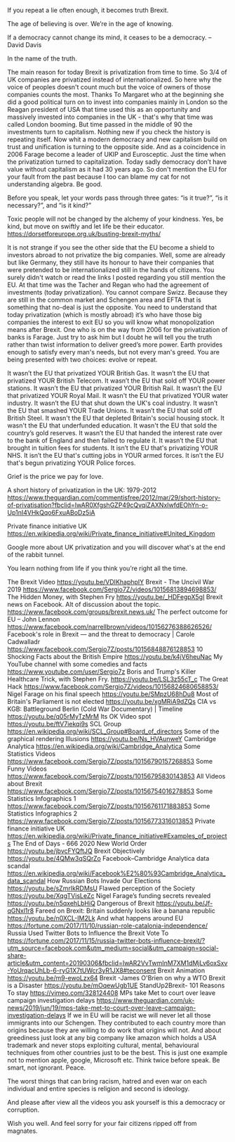If you repeat a lie often enough, it becomes truth Brexit.

The age of believing is over. We’re in the age of knowing.

If a democracy cannot change its mind, it ceases to be a democracy. – David Davis

In the name of the truth. 

The main reason for today Brexit is privatization from time to time. So 3/4 of UK companies are privatized instead of internationalized. So here why the voice of peoples doesn't count much but the voice of owners of those companies counts the most. Thanks To Margaret who at the beginning she did a good political turn on to invest into companies mainly in London so the Reagan president of USA that time used this as an opportunity and massively invested into companies in the UK - that's why that time was called London booming. But time passed in the middle of 90 the investments turn to capitalism. Nothing new if you check the history is repeating itself. Now whit a modern democracy and new capitalism build on trust and unification is turning to the opposite side. And as a coincidence in 2006 Farage become a leader of UKIP and Eurosceptic. Just the time when the privatization turned to capitalization. Today sadly democracy don’t have value without capitalism as it had 30 years ago. So don't mention the EU for your fault from the past because I too can blame my cat for not understanding algebra. Be good.

Before you speak, let your words pass through three gates: “is it true?”, “is it necessary?”, and “is it kind?”

Toxic people will not be changed by the alchemy of your kindness. Yes, be kind, but move on swiftly and let life be their educator. https://dorsetforeurope.org.uk/busting-brexit-myths/

It is not strange if you see the other side that the EU become a shield to investors abroad to not privatize the big companies. Well, some are already but like Germany, they still have its honour to have their companies that were pretended to be internationalized still in the hands of citizens. You surely didn't watch or read the links I posted regarding you still mention the EU. At that time was the Tacher and Regan who had the agreement of investments (today privatization). You cannot compare Swizz. Because they are still in the common market and Schengen area and EFTA that is something that no-deal is just the opposite. You need to understand that today privatization (which is mostly abroad) it’s who have those big companies the interest to exit EU so you will know what monopolization means after Brexit. One who is on the way from 2006 for the privatization of banks is Farage. Just try to ask him but I doubt he will tell you the truth rather than twist information to deliver greed’s more power. Earth provides enough to satisfy every man's needs, but not every man's greed.
You are being presented with two choices: evolve or repeat.


It wasn’t the EU that privatized YOUR British Gas. 
It wasn’t the EU that privatized YOUR British Telecom. 
It wasn’t the EU that sold off YOUR power stations. 
It wasn’t the EU that privatized YOUR British Rail. 
It wasn’t the EU that privatized YOUR Royal Mail. 
It wasn't the EU that privatized YOUR water industry. 
It wasn’t the EU that shut down the UK's coal industry. 
It wasn’t the EU that smashed YOUR Trade Unions. 
It wasn’t the EU that sold off British Steel. 
It wasn't the EU that depleted Britain's social housing stock. 
It wasn't the EU that underfunded education. 
It wasn't the EU that sold the country’s gold reserves. 
It wasn’t the EU that handed the interest rate over to the bank of England and then failed to regulate it.
It wasn’t the EU that brought in tuition fees for students. 
It isn’t the EU that's privatizing YOUR NHS. 
It isn’t the EU that's cutting jobs in YOUR armed forces. 
It isn’t the EU that's begun privatizing YOUR Police forces.

Grief is the price we pay for love.

A short history of privatization in the UK: 1979-2012
https://www.theguardian.com/commentisfree/2012/mar/29/short-history-of-privatisation?fbclid=IwAR0XfgshGZP49cQvqiZAXNxIwfdEOhYn-o-Up1nI4VHkQqo6FxuABoDz5iA

Private finance initiative UK https://en.wikipedia.org/wiki/Private_finance_initiative#United_Kingdom

Google more about UK privatization and you will discover what's at the end of the rabbit tunnel.

You learn nothing from life if you think you’re right all the time.

The Brexit Video https://youtu.be/VDIKhaphpIY
Brexit - The Uncivil War 2019 https://www.facebook.com/Sergio7Z/videos/10156813894698853/
The Hidden Money, with Stephen Fry https://youtu.be/_HDFegpX5gI
Brexit news on Facebook. Alt of discussion about the topic. https://www.facebook.com/groups/brexit.news.uk/
The perfect outcome for EU – John Lennon https://www.facebook.com/narrellbrown/videos/10156276388626526/
Facebook's role in Brexit — and the threat to democracy | Carole Cadwalladr
https://www.facebook.com/Sergio7Z/posts/10156848876128853
10 Shocking Facts about the British Empire https://youtu.be/k4jV6heuNac
My YouTube channel with some comedies and facts https://www.youtube.com/user/Sergio7z
Boris and Trump's Killer Healthcare Trick, with Stephen Fry. https://youtu.be/LSL3z55cT_c
The Great Hack https://www.facebook.com/Sergio7Z/videos/10156824680658853/
Nigel Farage on his final speech https://youtu.be/SMpzU68hDu8
Most of Britain's Parliament is not elected https://youtu.be/xgMRiA9dZQs
CIA vs KGB: Battleground Berlin (Cold War Documentary) | Timeline https://youtu.be/q05rMyTzMrM
Its OK Video spot https://youtu.be/ftV7iekqi9s
SCL Group https://en.wikipedia.org/wiki/SCL_Group#Board_of_directors
Some of the graphical rendering Illusions https://youtu.be/Ns_HVAunweY
Cambridge Analytica https://en.wikipedia.org/wiki/Cambridge_Analytica
Some Statistics Videos https://www.facebook.com/Sergio7Z/posts/10156790157268853
Some Funny Videos https://www.facebook.com/Sergio7Z/posts/10156795830143853
All Videos about Brexit https://www.facebook.com/Sergio7Z/posts/10156754016278853
Some Statistics Infographics 1 https://www.facebook.com/Sergio7Z/posts/10156761171883853
Some Statistics Infographics 2 https://www.facebook.com/Sergio7Z/posts/10156773316013853
Private finance initiative UK https://en.wikipedia.org/wiki/Private_finance_initiative#Examples_of_projects
The End of Days - 666 2020 New World Order https://youtu.be/jbvcFYQftJQ
Brexit Objectively https://youtu.be/4QMw3qSQrZo
Facebook–Cambridge Analytica data scandal https://en.wikipedia.org/wiki/Facebook%E2%80%93Cambridge_Analytica_data_scandal
How Russian Bots Invade Our Elections https://youtu.be/sZmrIkRDMsU
Flawed perception of the Society https://youtu.be/XqgTVisLeZc 
Nigel Farage’s funding secrets revealed https://youtu.be/n5qxehLbHiQ
Dangerous of Brexit https://youtu.be/Jf-qGNxl1r8
Fareed on Brexit: Britain suddenly looks like a banana republic https://youtu.be/n0XCL-IM2Lk
And what happens around EU https://fortune.com/2017/11/10/russian-role-catalonia-independence/
Russia Used Twitter Bots to Influence the Brexit Vote To https://fortune.com/2017/11/15/russia-twitter-bots-influence-brexit/?utm_source=facebook.com&utm_medium=social&utm_campaign=social-share-article&utm_content=20190306&fbclid=IwAR2VvTwmInM7XM1dMjLv6oxSxv-YoUrqacUhLb-6-ryG1X7tUWcr3yR1JX8#teconsent
Brexit Animation https://youtu.be/m9-ewoLzx64
Brexit -James O'Brien on why a WTO Brexit is a Disaster https://youtu.be/mOqewUgb1UE
StandUp2Brexit- 101 Reasons To stay https://vimeo.com/328124408
MPs take Met to court over leave campaign investigation delays
https://www.theguardian.com/uk-news/2019/jun/19/mps-take-met-to-court-over-leave-campaign-investigation-delays
If we in EU will be racist we will never let all those immigrants into our Schengen. They contributed to each country more than origins because they are willing to do work that origins will not. And about greediness just look at any big company like amazon which holds a USA trademark and never stops exploiting cultural, mental, behavioural techniques from other countries just to be the best. This is just one example not to mention apple, google, Microsoft etc. Think twice before speak. Be smart, not ignorant. Peace. 

The worst things that can bring racism, hatred and even war on each individual and entire species is religion and second is ideology.

And please after view all the videos you ask yourself is this a democracy or corruption.

Wish you well. And feel sorry for your fair citizens ripped off from magnates.
